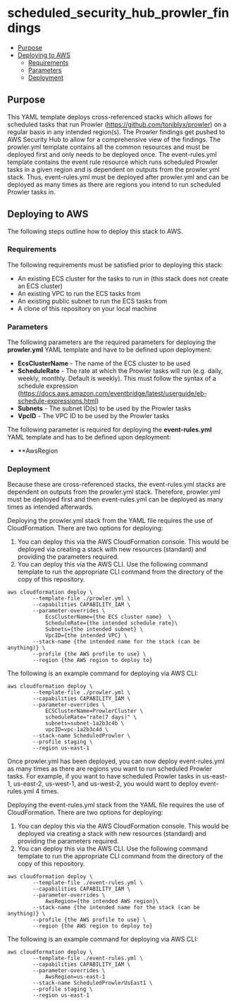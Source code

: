 # scheduled_security_hub_prowler_findings

- [Purpose](#purpose)
- [Deploying to AWS](#deploying-to-aws)
  - [Requirements](#requirements)
  - [Parameters](#parameters)
  - [Deployment](#deployment)

## Purpose

This YAML template deploys cross-referenced stacks which allows for scheduled tasks that run Prowler (https://github.com/toniblyx/prowler) on a regular basis in any intended region(s). The Prowler findings get pushed to AWS Security Hub to allow for a comprehensive view of the findings. The prowler.yml template contains all the common resources and must be deployed first and only needs to be deployed once. The event-rules.yml template contains the event rule resource which runs scheduled Prowler tasks in a given region and is dependent on outputs from the prowler.yml stack. Thus, event-rules.yml must be deployed after prowler.yml and can be deployed as many times as there are regions you intend to run scheduled Prowler tasks in.

## Deploying to AWS

The following steps outline how to deploy this stack to AWS.

### Requirements

The following requirements must be satisfied prior to deploying this stack:
- An existing ECS cluster for the tasks to run in (this stack does not create an ECS cluster)
- An existing VPC to run the ECS tasks from
- An existing public subnet to run the ECS tasks from
- A clone of this repository on your local machine

### Parameters

The following parameters are the required parameters for deploying the **prowler.yml** YAML template and have to be defined upon deployment:
- **EcsClusterName** - The name of the ECS cluster to be used
- **ScheduleRate** - The rate at which the Prowler tasks will run (e.g. daily, weekly, monthly. Default is weekly). This must follow the syntax of a schedule expression (https://docs.aws.amazon.com/eventbridge/latest/userguide/eb-schedule-expressions.html)
- **Subnets** - The subnet ID(s) to be used by the Prowler tasks
- **VpcID** - The VPC ID to be used by the Prowler tasks

The following parameter is required for deploying the **event-rules.yml** YAML template and has to be defined upon deployment:
- **AwsRegion

### Deployment

Because these are cross-referenced stacks, the event-rules.yml stacks are dependent on outputs from the prowler.yml stack. Therefore, prowler.yml must be deployed first and then event-rules.yml can be deployed as many times as intended afterwards.

Deploying the prowler.yml stack from the YAML file requires the use of CloudFormation. There are two options for deploying:
1. You can deploy this via the AWS CloudFormation console. This would be deployed via creating a stack with new resources (standard) and providing the parameters required.
2. You can deploy this via the AWS CLI. Use the following command template to run the appropriate CLI command from the directory of the copy of this repository.
```
aws cloudformation deploy \
        --template-file ./prowler.yml \
        --capabilities CAPABILITY_IAM \
        --parameter-overrides \
            EcsClusterName={the ECS cluster name}  \
            ScheduleRate={the intended schedule rate}\
            Subnets={the intended subnet} \
            VpcID={the intended VPC} \
        --stack-name {the intended name for the stack (can be anything)} \
        --profile {the AWS profile to use} \
        --region {the AWS region to deploy to}
```

The following is an example command for deploying via AWS CLI:

```
aws cloudformation deploy \
        --template-file ./prowler.yml \
        --capabilities CAPABILITY_IAM \
        --parameter-overrides \
            ECSClusterName=ProwlerCluster \
            scheduleRate="rate(7 days)" \
            subnets=subnet-1a2b3c4b \
            vpcID=vpc-1a2b3c4d \
        --stack-name ScheduledProwler \
        --profile staging \
        --region us-east-1
```

Once prowler.yml has been deployed, you can now deploy event-rules.yml as many times as there are regions you want to run scheduled Prowler tasks. For example, if you want to have scheduled Prowler tasks in us-east-1, us-east-2, us-west-1, and us-west-2, you would want to deploy event-rules.yml 4 times.

Deploying the event-rules.yml stack from the YAML file requires the use of CloudFormation. There are two options for deploying:
1. You can deploy this via the AWS CloudFormation console. This would be deployed via creating a stack with new resources (standard) and providing the parameters required.
2. You can deploy this via the AWS CLI. Use the following command template to run the appropriate CLI command from the directory of the copy of this repository.
```
aws cloudformation deploy \
        --template-file ./event-rules.yml \
        --capabilities CAPABILITY_IAM \
        --parameter-overrides \
            AwsRegion={the intended AWS region}\
        --stack-name {the intended name for the stack (can be anything)} \
        --profile {the AWS profile to use} \
        --region {the AWS region to deploy to}
```

The following is an example command for deploying via AWS CLI:

```
aws cloudformation deploy \
        --template-file ./event-rules.yml \
        --capabilities CAPABILITY_IAM \
        --parameter-overrides \
            AwsRegion=us-east-1
        --stack-name ScheduledProwlerUsEast1 \
        --profile staging \
        --region us-east-1
```
